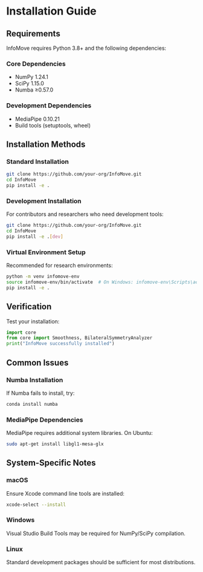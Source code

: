 # Installation Guide

## Requirements

InfoMove requires Python 3.8+ and the following dependencies:

### Core Dependencies
- NumPy 1.24.1
- SciPy 1.15.0
- Numba ≥0.57.0

### Development Dependencies
- MediaPipe 0.10.21
- Build tools (setuptools, wheel)

## Installation Methods

### Standard Installation

```bash
git clone https://github.com/your-org/InfoMove.git
cd InfoMove
pip install -e .
```

### Development Installation

For contributors and researchers who need development tools:

```bash
git clone https://github.com/your-org/InfoMove.git
cd InfoMove
pip install -e .[dev]
```

### Virtual Environment Setup

Recommended for research environments:

```bash
python -m venv infomove-env
source infomove-env/bin/activate  # On Windows: infomove-env\Scripts\activate
pip install -e .
```

## Verification

Test your installation:

```python
import core
from core import Smoothness, BilateralSymmetryAnalyzer
print("InfoMove successfully installed")
```

## Common Issues

### Numba Installation
If Numba fails to install, try:
```bash
conda install numba
```

### MediaPipe Dependencies
MediaPipe requires additional system libraries. On Ubuntu:
```bash
sudo apt-get install libgl1-mesa-glx
```

## System-Specific Notes

### macOS
Ensure Xcode command line tools are installed:
```bash
xcode-select --install
```

### Windows
Visual Studio Build Tools may be required for NumPy/SciPy compilation.

### Linux
Standard development packages should be sufficient for most distributions.
